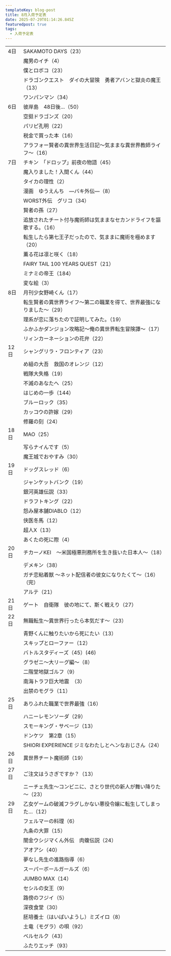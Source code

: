 ```yaml
---
templateKey: blog-post
title: 8月入荷予定表
date: 2025-07-29T01:14:26.845Z
featuredpost: true
tags:
  - 入荷予定表
---
```



<!--\[if !mso]>
<style>
v\:* {behavior:url(#default#VML);}
o\:* {behavior:url(#default#VML);}
x\:* {behavior:url(#default#VML);}
.shape {behavior:url(#default#VML);}
</style>
<!\[endif]-->

|                        |                                      |
| ---------------------- | ------------------------------------ |
| <!--StartFragment-->4日 | SAKAMOTO DAYS（23）                    |
| 　                      | 魔男のイチ（4）                             |
| 　                      | 僕とロボコ（23）                            |
| 　                      | ドラゴンクエスト　ダイの大冒険　勇者アバンと獄炎の魔王（13）      |
| 　                      | ワンパンマン（34）                           |
| 6日                     | 彼岸島　48日後…（50）                        |
| 　                      | 空挺ドラゴンズ（20）                          |
| 　                      | パリピ孔明（22）                            |
| 　                      | 税金で買った本（16）                          |
| 　                      | アラフォー賢者の異世界生活日記～気ままな異世界教師ライフ～（16）    |
| 7日                     | チキン　「ドロップ」前夜の物語（45）                  |
| 　                      | 魔入りました！入間くん（44）                      |
| 　                      | タイカの理性（2）                            |
| 　                      | 漫画　ゆうえんち　―バキ外伝―（8）                   |
| 　                      | WORST外伝　グリコ（34）                      |
| 　                      | 賢者の孫（27）                             |
| 　                      | 追放されたチート付与魔術師は気ままなセカンドライフを謳歌する。（16）  |
| 　                      | 転生したら第七王子だったので、気ままに魔術を極めます（20）       |
| 　                      | 薫る花は凛と咲く（18）                         |
| 　                      | FAIRY TAIL 100 YEARS QUEST（21）       |
| 　                      | ミナミの帝王（184）                          |
| 　                      | 変な絵（3）                               |
| 8日                     | 月刊少女野崎くん（17）                         |
| 　                      | 転生賢者の異世界ライフ～第二の職業を得て、世界最強になりました～（29） |
| 　                      | 理系が恋に落ちたので証明してみた。（19）                |
| 　                      | ふかふかダンジョン攻略記～俺の異世界転生冒険譚～（17）         |
| 　                      | リィンカーネーションの花弁（22）                    |
| 12日                    | シャングリラ・フロンティア（23）　                   |
| 　                      | め組の大吾　救国のオレンジ（12）                    |
| 　                      | 戦隊大失格（19）                            |
| 　                      | 不滅のあなたへ（25）                          |
| 　                      | はじめの一歩（144）                          |
| 　                      | ブルーロック（35）                           |
| 　                      | カッコウの許嫁（29）                          |
| 　                      | 修羅の刻（24）                             |
| 18日                    | MAO（25）                              |
| 　                      | 写らナイんです（5）                           |
| 　                      | 魔王城でおやすみ（30）                         |
| 19日                    | ドッグスレッド（6）                           |
| 　                      | ジャンケットバンク（19）                        |
| 　                      | 銀河英雄伝説（33）                           |
| 　                      | ドラフトキング（22）                          |
| 　                      | 怨み屋本舗DIABLO（12）                      |
| 　                      | 侠医冬馬（12）                             |
| 　                      | 超人X（13）                              |
| 　                      | あくたの死に際（4）                           |
| 20日                    | チカーノKEI　～米国極悪刑務所を生き抜いた日本人～（18）       |
| 　                      | デメキン（38）                             |
| 　                      | ガチ恋粘着獣 ～ネット配信者の彼女になりたくて～（16）（完）      |
| 　                      | アルテ（21）                              |
| 21日                    | ゲート　自衛隊　彼の地にて、斯く戦えり（27）              |
| 22日                    | 無職転生～異世界行ったら本気だす～（23）                |
| 　                      | 青野くんに触りたいから死にたい（13）                  |
| 　                      | スキップとローファー（12）                       |
| 　                      | バトルスタディーズ（45）(46)                    |
| 　                      | グラゼニ～大リーグ編～（8）                       |
| 　                      | 二階堂地獄ゴルフ（9）                          |
| 　                      | 南海トラフ巨大地震　（3）                        |
| 　                      | 出禁のモグラ（11）                           |
| 25日                    | ありふれた職業で世界最強（16）                     |
| 　                      | ハニーレモンソーダ（29）                        |
| 　                      | スモーキング・サベージ（13）                      |
| 　                      | ドンケツ　第2章（15）                         |
| 　                      | SHIORI EXPERIENCE ジミなわたしとヘンなおじさん（24） |
| 26日                    | 異世界チート魔術師（19）                        |
| 27日                    | ご注文はうさぎですか？（13）                      |
| 　                      | ニーチェ先生～コンビニに、さとり世代の新人が舞い降りた～（23）     |
| 29日                    | 乙女ゲームの破滅フラグしかない悪役令嬢に転生してしまった…（12）    |
| 　                      | フェルマーの料理（6）                          |
| 　                      | 九条の大罪（15）                            |
| 　                      | 闇金ウシジマくん外伝　肉蝮伝説（24）                  |
| 　                      | アオアシ（40）                             |
| 　                      | 夢なし先生の進路指導（6）                        |
| 　                      | スーパーボールガールズ（6）                       |
| 　                      | JUMBO MAX（14）                        |
| 　                      | セシルの女王（9）                            |
| 　                      | 路傍のフジイ（5）                            |
| 　                      | 深夜食堂（30）                             |
| 　                      | 胚培養士（はいばいようし）ミズイロ（8）                 |
| 　                      | 土竜（モグラ）の唄（92）                        |
| 　                      | ベルセルク（43）                            |
| 　                      | ふたりエッチ（93）<!--EndFragment-->         |